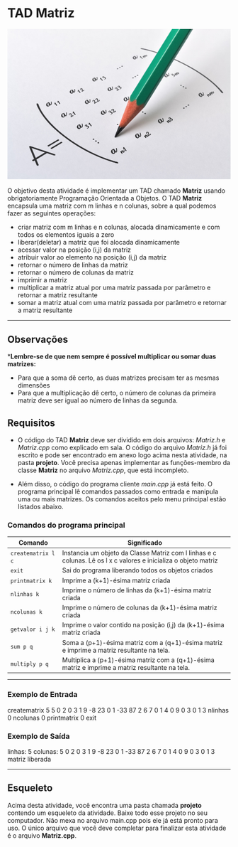# TAD Matriz

![](figura.jpg)

O objetivo desta atividade é implementar um TAD chamado **Matriz** usando obrigatoriamente Programação Orientada a Objetos. O TAD **Matriz** encapsula uma matriz com m linhas e n colunas, sobre a qual podemos fazer as seguintes operações:

- criar matriz com m linhas e n colunas, alocada dinamicamente e com todos os elementos iguais a zero
- liberar(deletar) a matriz que foi alocada dinamicamente
- acessar valor na posição (i,j) da matriz
- atribuir valor ao elemento na posição (i,j) da matriz
- retornar o número de linhas da matriz
- retornar o número de colunas da matriz
- imprimir a matriz
- multiplicar a matriz atual por uma matriz passada por parâmetro e retornar a matriz resultante
- somar a matriz atual com uma matriz passada por parâmetro e retornar a matriz resultante

---
## Observações
***Lembre-se de que nem sempre é possível multiplicar ou somar duas matrizes:**
- Para que a soma dê certo, as duas matrizes precisam ter as mesmas dimensões
- Para que a multiplicação dê certo, o número de colunas da primeira matriz deve ser igual ao número de linhas da segunda. 


## Requisitos

- O código do TAD **Matriz** deve ser dividido em dois arquivos: *Matriz.h* e *Matriz.cpp* como explicado em sala. O código do arquivo *Matriz.h* já foi escrito e pode ser encontrado em anexo logo acima nesta atividade, na pasta **projeto**. Você precisa apenas implementar as funções-membro da classe **Matriz** no arquivo *Matriz.cpp*, que está incompleto.

- Além disso, o código do programa cliente *main.cpp* já está feito. O programa principal lê comandos passados como entrada e manipula uma ou mais matrizes. Os comandos aceitos pelo menu principal estão listados abaixo.

### Comandos do programa principal

| Comando | Significado |
| --- | --- |
| `creatematrix l c ` | Instancia um objeto da Classe Matriz com l linhas e c colunas. Lê os l x c valores e inicializa o objeto matriz |
| `exit` | Sai do programa liberando todos os objetos criados |
| `printmatrix k` | Imprime a (k+1)-ésima matriz criada |
| `nlinhas k` | Imprime o número de linhas da (k+1)-ésima matriz criada |
| `ncolunas k` | Imprime o número de colunas da (k+1)-ésima matriz criada |
| `getvalor i j k` | Imprime o valor contido na posição (i,j) da (k+1)-ésima matriz criada |
| `sum p q` | Soma a (p+1)-ésima matriz com a (q+1)-ésima matriz e imprime a matriz resultante na tela. |
| `multiply p q` | Multiplica a (p+1)-ésima matriz com a (q+1)-ésima matriz e imprime a matriz resultante na tela. |

---
### Exemplo de Entrada

creatematrix 5 5
0 2 0 3 1 9 -8 23 0 1 -33 87 2 6 7 0 1 4 0 9 0 3 0 1 3
nlinhas 0
ncolunas 0
printmatrix 0
exit

### Exemplo de Saída

linhas: 5
colunas: 5
      0      2      0      3      1
      9     -8     23      0      1
    -33     87      2      6      7
      0      1      4      0      9
      0      3      0      1      3
matriz liberada
      
---
## Esqueleto

Acima desta atividade, você encontra uma pasta chamada **projeto** contendo um esqueleto da atividade.  Baixe todo esse projeto no seu computador. Não mexa no arquivo main.cpp pois ele já está pronto para uso. O único arquivo que você deve completar para finalizar esta atividade é o arquivo **Matriz.cpp**.

